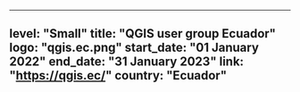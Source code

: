 
---
level: "Small"
title: "QGIS user group Ecuador"
logo: "qgis.ec.png"
start_date: "01 January 2022"
end_date: "31 January 2023"
link: "https://qgis.ec/"
country: "Ecuador"
---
